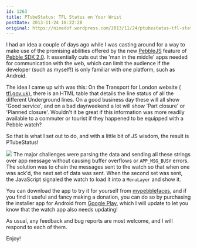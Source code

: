 ```yaml
---
id: 1263
title: PTubeStatus: TFL Status on Your Wrist
postDate: 2013-11-24 18:22:28
original: https://ninedof.wordpress.com/2013/11/24/ptubestatus-tfl-status-on-your-wrist/
---
```


I had an idea a couple of days ago while I was casting around for a way to make use of the promising abilities offered by the new  [PebbleJS](https://developer.getpebble.com/2/guides/javascript-guide.html) feature of  [Pebble SDK 2.0](https://developer.getpebble.com/2/). It essentially cuts out the 'man in the middle' apps needed for communication with the web, which can limit the audience if the developer (such as myself!) is only familiar with one platform, such as Android.

The idea I came up with was this: On the Transport for London website ( [tfl.gov.uk](http://www.tfl.gov.uk/)), there is an HTML table that details the line status of all the different Underground lines. On a good business day these will all show 'Good service', and on a bad day/weekend a lot will show 'Part closure' or 'Planned closure'. Wouldn't it be great if this information was more readily available to a commuter or tourist if they happened to be equipped with a Pebble watch?

So that is what I set out to do, and with a little bit of JS wisdom, the result is PTubeStatus!

![](http://ninedof.files.wordpress.com/2013/11/mockup2.gif) The major challenges were parsing the data and sending all these strings over app message without causing buffer overflows or <code>APP_MSG_BUSY</code> errors. The solution was to chain the messages sent to the watch so that when one was ack'd, the next set of data was sent. When the second set was sent, the JavaScript signaled the watch to load it into a <code>MenuLayer</code> and show it.

You can download the app to try it for yourself from  [mypebblefaces](http://www.mypebblefaces.com/apps/3905/7768/), and if you find it useful and fancy making a donation, you can do so by purchasing the installer app for Android from  [Google Play](https://play.google.com/store/apps/details?id=com.wordpress.ninedof.ptubestatusinstaller), which I will update to let you know that the watch app also needs updating!

As usual, any feedback and bug reports are most welcome, and I will respond to each of them.

Enjoy!
